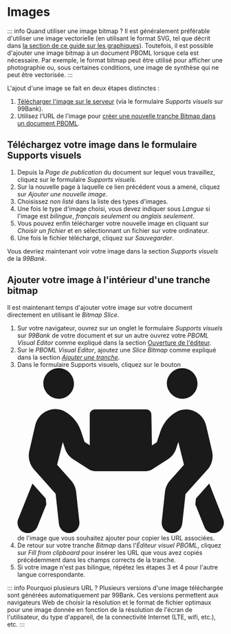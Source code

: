 # Images
::: info Quand utiliser une image bitmap ?
Il est généralement préférable d'utiliser une image vectorielle (en utilisant le format SVG, tel que décrit dans [la section de ce guide sur les graphiques](./charts.html)). Toutefois, il est possible d'ajouter une image bitmap à un document PBOML lorsque cela est nécessaire. Par exemple, le format bitmap peut être utilisé pour afficher une photographie ou, sous certaines conditions, une image de synthèse qui ne peut être vectorisée.
:::

L'ajout d'une image se fait en deux étapes distinctes :
1. [Télécharger l'image sur le serveur](./images.html#upload-your-image-to-the-visual-supports-form) (via le formulaire *Supports visuels* sur 99Bank).
2. Utilisez l'URL de l'image pour [créer une nouvelle tranche Bitmap dans un document PBOML](./images.html#adding-your-image-inside-a-bitmap-slice).


## Téléchargez votre image dans le formulaire Supports visuels

1.  Depuis la _Page de publication_ du document sur lequel vous travaillez, cliquez sur le formulaire _Supports visuels_.
2.  Sur la nouvelle page à laquelle ce lien précédent vous a amené, cliquez sur *Ajouter une nouvelle image*.
3.  Choisissez *non listé* dans la liste des types d'images.
4.  Une fois le type d'image choisi, vous devez indiquer sous *Langue* si l'image est _bilingue_, _français seulement_ ou _anglais seulement_.
5.  Vous pouvez enfin télécharger votre nouvelle image en cliquant sur _Choisir un fichier_ et en sélectionnant un fichier sur votre ordinateur.
6.  Une fois le fichier téléchargé, cliquez sur *Sauvegarder*.

Vous devriez maintenant voir votre image dans la section *Supports visuels* de la _99Bank_.

## Ajouter votre image à l'intérieur d'une tranche bitmap

Il est maintenant temps d'ajouter votre image sur votre document directement en utilisant le *Bitmap Slice*.

1.  Sur votre navigateur, ouvrez sur un onglet le formulaire *Supports visuels* sur _99Bank_ de votre document et sur un autre ouvrez votre _PBOML Visual Editor_ comme expliqué dans la section [Ouverture de l'éditeur](./getting-started.html#opening-the-editor).
2.  Sur le _PBOML Visual Editor_, ajoutez une *Slice Bitmap* comme expliqué dans la section [*Ajouter une tranche*](./structure-your-document.html#add-a-slice).
3. Dans le formulaire Supports visuels, cliquez sur le bouton <span class="pboml-button"><svg class="svg-inline--fa fa-people-carry-box fa-fw" aria-hidden="true" focusable="false" data-prefix="fas" data-icon="people-carry-box" role="img" xmlns="http://www.w3.org/2000/svg" viewBox="0 0 640 512" data-fa-i2svg=""><path fill="currentColor" d="M128 95.1c26.5 0 47.1-21.5 47.1-47.1S154.5 0 128 0S80.01 21.5 80.01 47.1S101.5 95.1 128 95.1zM511.1 95.1c26.5 0 47.1-21.5 47.1-47.1S538.5 0 511.1 0c-26.5 0-48 21.5-48 47.1S485.5 95.1 511.1 95.1zM603.5 258.3l-18.5-80.13c-4.625-20-18.62-36.88-37.5-44.88c-18.5-8-38.1-6.75-56.12 3.25c-22.62 13.38-39.62 34.5-48.12 59.38l-11.25 33.88l-15.1 10.25L415.1 144c0-8.75-7.25-16-16-16H240c-8.75 0-16 7.25-16 16L224 239.1l-16.12-10.25l-11.25-33.88c-8.375-25-25.38-46-48.12-59.38c-17.25-10-37.63-11.25-56.12-3.25c-18.88 8-32.88 24.88-37.5 44.88l-18.37 80.13c-4.625 20 .7506 41.25 14.37 56.75l67.25 75.88l10.12 92.63C130 499.8 143.8 512 160 512c1.25 0 2.25-.125 3.5-.25c17.62-1.875 30.25-17.62 28.25-35.25l-10-92.75c-1.5-13-7-25.12-15.62-35l-43.37-49l17.62-70.38l6.876 20.38c4 12.5 11.87 23.5 24.5 32.63l51 32.5c4.623 2.875 12.12 4.625 17.25 5h159.1c5.125-.375 12.62-2.125 17.25-5l51-32.5c12.62-9.125 20.5-20 24.5-32.63l6.875-20.38l17.63 70.38l-43.37 49c-8.625 9.875-14.12 22-15.62 35l-10 92.75c-2 17.62 10.75 33.38 28.25 35.25C477.7 511.9 478.7 512 479.1 512c16.12 0 29.1-12.12 31.75-28.5l10.12-92.63L589.1 315C602.7 299.5 608.1 278.3 603.5 258.3zM46.26 358.1l-44 110c-6.5 16.38 1.5 35 17.88 41.63c16.75 6.5 35.12-1.75 41.62-17.88l27.62-69.13l-2-18.25L46.26 358.1zM637.7 468.1l-43.1-110l-41.13 46.38l-2 18.25l27.62 69.13C583.2 504.4 595.2 512 607.1 512c3.998 0 7.998-.75 11.87-2.25C636.2 503.1 644.2 484.5 637.7 468.1z"></path></svg></span> de l'image que vous souhaitez ajouter pour copier les URL associées.
4.  De retour sur votre tranche *Bitmap* dans l'_Éditeur visuel PBOML_, cliquez sur <Icon hero="clipboard-document"></Icon> *Fill from clipboard* pour insérer les URL que vous avez copiés précédemment dans les champs corrects de la tranche.
5.  Si votre image n'est pas bilingue, répétez les étapes 3 et 4 pour l'autre langue correspondante.

::: info Pourquoi plusieurs URL ?
Plusieurs versions d'une image téléchargée sont générées automatiquement par 99Bank. Ces versions permettent aux navigateurs Web de choisir la résolution et le format de fichier optimaux pour une image donnée en fonction de la résolution de l'écran de l'utilisateur, du type d'appareil, de la connectivité Internet (LTE, wifi, etc.), etc.
:::